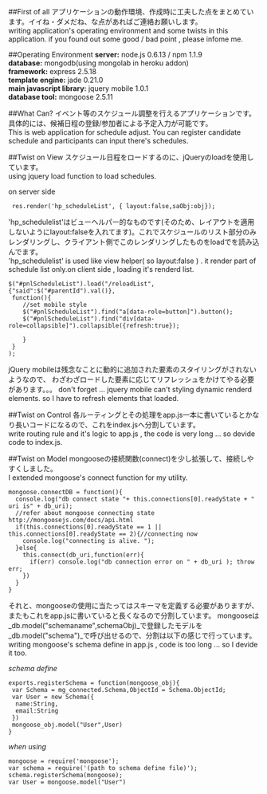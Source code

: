 ##First of all
アプリケーションの動作環境、作成時に工夫した点をまとめています。イイね・ダメだね、な点があればご連絡お願いします。  
writing application's operating environment and some twists in this application. if you found out 
some good / bad point , please infome me.

##Operating Environment
**server:**  node.js 0.6.13 / npm 1.1.9  
**database:**  mongodb(using mongolab in heroku addon)  
**framework:** express 2.5.18  
**template engine:** jade 0.21.0  
**main javascript library:** jquery mobile 1.0.1  
**database tool:** mongoose 2.5.11 

##What Can?
イベント等のスケジュール調整を行えるアプリケーションです。具体的には、候補日程の登録/参加者による予定入力が可能です。  
This is web application for schedule adjust. You can register candidate schedule and participants can input there's schedules.

##Twist on View
スケジュール日程をロードするのに、jQueryのloadを使用しています。  
using jquery load function to load schedules.  

on server side  

     res.render('hp_scheduleList', { layout:false,saObj:obj});

'hp\_schedulelist'はビューヘルパー的なものです(そのため、レイアウトを適用しないようにlayout:falseを入れてます)。これでスケジュールのリスト部分のみレンダリングし、クライアント側でこのレンダリングしたものをloadでを読み込んでます。  
'hp\_schedulelist' is used like view helper( so layout:false ) . it render part of schedule list only.on client side , loading it's renderd list.

    $("#pnlScheduleList").load("/reloadList",{"said":$("#parentId").val()},
	 function(){
	 	//set mobile style
	 	$("#pnlScheduleList").find("a[data-role=button]").button();	 	
	 	$("#pnlScheduleList").find("div[data-role=collapsible]").collapsible({refresh:true});	
	 	
	 	}
	 }
	);
jQuery mobileは残念なことに動的に追加された要素のスタイリングがされないようなので、
わざわざロードした要素に応じてリフレッシュをかけてやる必要があります。。。
don't forget ... jquery mobile can't styling dynamic renderd elements. so I have to refresh elements that loaded.

##Twist on Control
各ルーティングとその処理をapp.js一本に書いているとかなり長いコードになるので、これをindex.jsへ分割しています。  
write routing rule and it's logic to app.js , the code is very long ... so devide code to index.js.  

##Twist on Model
mongooseの接続関数(connect)を少し拡張して、接続しやすくしました。  
I extended mongoose's connect function for my utility.  

    mongoose.connectDB = function(){
      console.log("db connect state "+ this.connections[0].readyState + " uri is" + db_uri);
      //refer about mongoose connecting state http://mongoosejs.com/docs/api.html
      if(this.connections[0].readyState == 1 || this.connections[0].readyState == 2){//connecting now
        console.log("connecting is alive. ");
      }else{
        this.connect(db_uri,function(err){
          if(err) console.log("db connection error on " + db_uri ); throw err;
        })
      }
    }

それと、mongooseの使用に当たってはスキーマを定義する必要がありますが、またもこれをapp.jsに書いていると長くなるので分割しています。
mongooseは_db.model("schemaname",schemaObj)_で登録したモデルを_db.model("schema")_で呼び出せるので、分割は以下の感じで行っています。  
writing mongoose's schema define in app.js , code is too long ... so I devide it too.  

_schema define_

    exports.registerSchema = function(mongoose_obj){
     var Schema = mg_connected.Schema,ObjectId = Schema.ObjectId;
     var User = new Schema({
      name:String,
      email:String	
     })
     mongoose_obj.model("User",User)
    }

_when using_

    mongoose = require('mongoose');
    var schema = require('(path to schema define file)');
    schema.registerSchema(mongoose);
	var User = mongoose.model("User")

